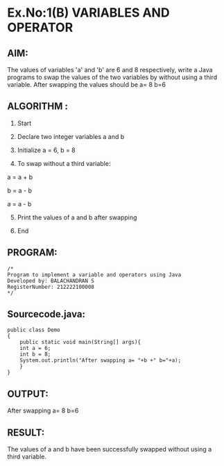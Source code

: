 # Ex.No:1(B) VARIABLES AND OPERATOR

## AIM:
The values of variables 'a' and 'b' are 6 and 8 respectively, write a Java programs to swap the values of the two variables by without using a third variable. After swapping the values should be a= 8 b=6

## ALGORITHM :
1.	Start

2. Declare two integer variables a and b

3. Initialize a = 6, b = 8

4. To swap without a third variable:

a = a + b

b = a - b

a = a - b

5. Print the values of a and b after swapping

6. End





## PROGRAM:
 ```
/*
Program to implement a variable and operators using Java
Developed by: BALACHANDRAN S
RegisterNumber: 212222100008
*/
```

## Sourcecode.java:

```
public class Demo
{
    public static void main(String[] args){
    int a = 6;
    int b = 8;
    System.out.println("After swapping a= "+b +" b="+a);
    }
}

```

## OUTPUT:
After swapping a= 8 b=6



## RESULT:
The values of a and b have been successfully swapped without using a third variable.


